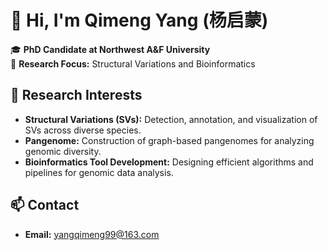 # 👋 Hi, I'm Qimeng Yang (杨启蒙)

🎓 **PhD Candidate at Northwest A&F University**  
📍 **Research Focus:** Structural Variations and Bioinformatics

## 🔬 Research Interests
- **Structural Variations (SVs):** Detection, annotation, and visualization of SVs across diverse species.
- **Pangenome:** Construction of graph-based pangenomes for analyzing genomic diversity.
- **Bioinformatics Tool Development:** Designing efficient algorithms and pipelines for genomic data analysis.

## 📫 Contact
- **Email:** yangqimeng99@163.com
